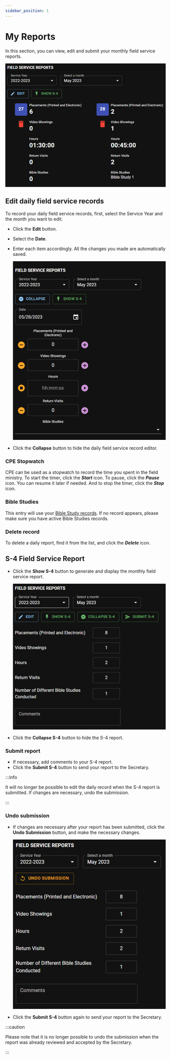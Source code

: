 ```yaml
---
sidebar_position: 1
---
```


# My Reports

In this section, you can view, edit and submit your monthly field service reports.

![S4 Daily Record View](./cpe_my_reports_2.png)

## Edit daily field service records

To record your daily field service records, first, select the Service Year and the month you want to edit.

- Click the **Edit** button.

- Select the **Date**.

- Enter each item accordingly. All the changes you made are automatically saved.

  ![S4 Daily Record Edit](./cpe_my_reports_1.png)

- Click the **Collapse** button to hide the daily field service record editor.

### CPE Stopwatch

CPE can be used as a stopwatch to record the time you spent in the field ministry. To start the timer, click the **_Start_** icon. To pause, click the **_Pause_** icon. You can resume it later if needed. And to stop the timer, click the **_Stop_** icon.

### Bible Studies

This entry will use your [Bible Study records](./my_bible_studies). If no record appears, please make sure you have active Bible Studies records.

### Delete record

To delete a daily report, find it from the list, and click the **_Delete_** icon.

## S-4 Field Service Report

- Click the **Show S-4** button to generate and display the monthly field service report.

  ![S4 Report](./cpe_my_reports_3.png)

- Click the **Collapse S-4** button to hide the S-4 report.

### Submit report

- If necessary, add comments to your S-4 report.
- Click the **Submit S-4** button to send your report to the Secretary.

:::info

It will no longer be possible to edit the daily record when the S-4 report is submitted. If changes are necessary, undo the submission.

:::

### Undo submission

- If changes are necessary after your report has been submitted, click the **Undo Submission** button, and make the necessary changes.

  ![S4 Report Undo](./cpe_my_reports_4.png)

- Click the **Submit S-4** button again to send your report to the Secretary.

:::caution

Please note that it is no longer possible to undo the submission when the report was already reviewed and accepted by the Secretary.

:::
